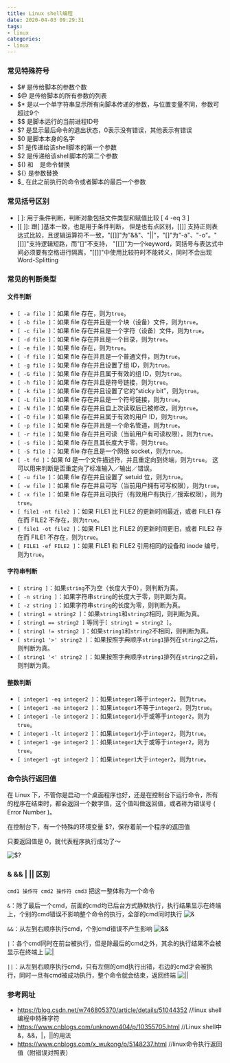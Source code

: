 ```yaml
---
title: Linux shell编程
date: 2020-04-03 09:29:31
tags:
- linux
categories:
- linux
---
```


### 常见特殊符号
- $# 是传给脚本的参数个数
- $@ 是传给脚本的所有参数的列表
- $* 是以一个单字符串显示所有向脚本传递的参数，与位置变量不同，参数可超过9个
- $$ 是脚本运行的当前进程ID号
- $? 是显示最后命令的退出状态，0表示没有错误，其他表示有错误
- $0 是脚本本身的名字
- $1 是传递给该shell脚本的第一个参数
- $2 是传递给该shell脚本的第二个参数
- $() 和 ` ` 是命令替换
- ${} 是参数替换
- $_ 在此之前执行的命令或者脚本的最后一个参数

### 常见括号区别

- [ ]: 用于条件判断，判断对象包括文件类型和赋值比较 [ 4 -eq 3 ]
- [[ ]]: 跟[ ]基本一致，也是用于条件判断， 但是也有点区别，[[]] 支持正则表达式比较，且逻辑运算符不一致，"[[]]"为"&&"、"||"，"[]"为"-a"、"-o"。"[[]]"支持逻辑短路，而"[]"不支持， "[[]]"为一个keyword，同括号与表达式中间必须要有空格进行隔离，"[[]]"中使用比较符时不能转义，同时不会出现Word-Splitting

### 常见的判断类型

#### 文件判断

- `[ -a file ]`：如果 file 存在，则为`true`。
- `[ -b file ]`：如果 file 存在并且是一个块（设备）文件，则为`true`。
- `[ -c file ]`：如果 file 存在并且是一个字符（设备）文件，则为`true`。
- `[ -d file ]`：如果 file 存在并且是一个目录，则为`true`。
- `[ -e file ]`：如果 file 存在，则为`true`。
- `[ -f file ]`：如果 file 存在并且是一个普通文件，则为`true`。
- `[ -g file ]`：如果 file 存在并且设置了组 ID，则为`true`。
- `[ -G file ]`：如果 file 存在并且属于有效的组 ID，则为`true`。
- `[ -h file ]`：如果 file 存在并且是符号链接，则为`true`。
- `[ -k file ]`：如果 file 存在并且设置了它的“sticky bit”，则为`true`。
- `[ -L file ]`：如果 file 存在并且是一个符号链接，则为`true`。
- `[ -N file ]`：如果 file 存在并且自上次读取后已被修改，则为`true`。
- `[ -O file ]`：如果 file 存在并且属于有效的用户 ID，则为`true`。
- `[ -p file ]`：如果 file 存在并且是一个命名管道，则为`true`。
- `[ -r file ]`：如果 file 存在并且可读（当前用户有可读权限），则为`true`。
- `[ -s file ]`：如果 file 存在且其长度大于零，则为`true`。
- `[ -S file ]`：如果 file 存在且是一个网络 socket，则为`true`。
- `[ -t fd ]`：如果 fd 是一个文件描述符，并且重定向到终端，则为`true`。 这可以用来判断是否重定向了标准输入／输出／错误。
- `[ -u file ]`：如果 file 存在并且设置了 setuid 位，则为`true`。
- `[ -w file ]`：如果 file 存在并且可写（当前用户拥有可写权限），则为`true`。
- `[ -x file ]`：如果 file 存在并且可执行（有效用户有执行／搜索权限），则为`true`。
- `[ file1 -nt file2 ]`：如果 FILE1 比 FILE2 的更新时间最近，或者 FILE1 存在而 FILE2 不存在，则为`true`。
- `[ file1 -ot file2 ]`：如果 FILE1 比 FILE2 的更新时间更旧，或者 FILE2 存在而 FILE1 不存在，则为`true`。
- `[ FILE1 -ef FILE2 ]`：如果 FILE1 和 FILE2 引用相同的设备和 inode 编号，则为`true`。

#### 字符串判断

- `[ string ]`：如果`string`不为空（长度大于0），则判断为真。
- `[ -n string ]`：如果字符串`string`的长度大于零，则判断为真。
- `[ -z string ]`：如果字符串`string`的长度为零，则判断为真。
- `[ string1 = string2 ]`：如果`string1`和`string2`相同，则判断为真。
- `[ string1 == string2 ]` 等同于`[ string1 = string2 ]`。
- `[ string1 != string2 ]`：如果`string1`和`string2`不相同，则判断为真。
- `[ string1 '>' string2 ]`：如果按照字典顺序`string1`排列在`string2`之后，则判断为真。
- `[ string1 '<' string2 ]`：如果按照字典顺序`string1`排列在`string2`之前，则判断为真。

#### 整数判断

- `[ integer1 -eq integer2 ]`：如果`integer1`等于`integer2`，则为`true`。
- `[ integer1 -ne integer2 ]`：如果`integer1`不等于`integer2`，则为`true`。
- `[ integer1 -le integer2 ]`：如果`integer1`小于或等于`integer2`，则为`true`。
- `[ integer1 -lt integer2 ]`：如果`integer1`小于`integer2`，则为`true`。
- `[ integer1 -ge integer2 ]`：如果`integer1`大于或等于`integer2`，则为`true`。
- `[ integer1 -gt integer2 ]`：如果`integer1`大于`integer2`，则为`true`。

### 命令执行返回值
在 Linux 下，不管你是启动一个桌面程序也好，还是在控制台下运行命令，所有的程序在结束时，都会返回一个数字值，这个值叫做返回值，或者称为错误号 ( Error Number )。

在控制台下，有一个特殊的环境变量 $?，保存着前一个程序的返回值

只要返回值是 0，就代表程序执行成功了～

![$?](https://tva1.sinaimg.cn/large/008eGmZEly1gnv90q36bgj30nc064wfp.jpg)

### & && | || 区别
`cmd1 操作符 cmd2 操作符 cmd3` 把这一整体称为一个命令

`&`：除了最后一个cmd，前面的cmd均已后台方式静默执行，执行结果显示在终端上，个别的cmd错误不影响整个命令的执行，全部的cmd同时执行
![&](https://tva1.sinaimg.cn/large/008eGmZEly1gnv8ul89vaj30vi09e0vc.jpg)

`&&`：从左到右顺序执行cmd，个别cmd错误不产生影响
![&&](https://tva1.sinaimg.cn/large/008eGmZEly1gnv8vf2h6yj30tu03ywfl.jpg)

`|`：各个cmd同时在前台被执行，但是除最后的cmd之外，其余的执行结果不会被显示在终端上
![|](https://tva1.sinaimg.cn/large/008eGmZEly1gnv8wgp2fcj30ka0420tr.jpg)

`||`：从左到右顺序执行cmd，只有左侧的cmd执行出错，右边的cmd才会被执行，同时一旦有cmd被成功执行，整个命令就会结束，返回终端
![||](https://tva1.sinaimg.cn/large/008eGmZEly1gnv8xabb6bj30qc04075c.jpg)

### 参考网址
- https://blog.csdn.net/w746805370/article/details/51044352  //linux shell编程中特殊字符
- https://www.cnblogs.com/unknown404/p/10355705.html //Linux shell中&，&&，|，||的用法
- https://www.cnblogs.com/x_wukong/p/5148237.html //linux命令执行返回值（附错误对照表）